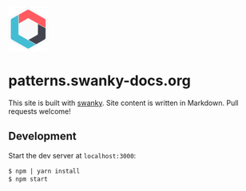 <img src="./img/swanky-docs-logo.png" width="80" height="90" />

# patterns.swanky-docs.org

This site is built with [swanky](https://github.com/swanky-docs/swanky/). Site content is written in Markdown. Pull requests welcome!

## Development

Start the dev server at `localhost:3000`:

```
$ npm | yarn install
$ npm start
```